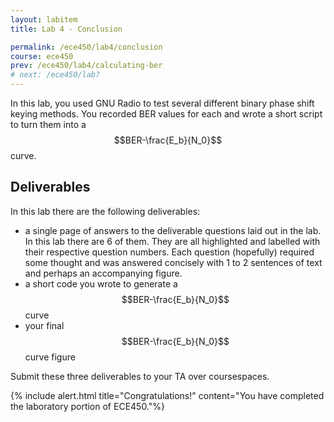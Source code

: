 ```yaml
---
layout: labitem
title: Lab 4 - Conclusion

permalink: /ece450/lab4/conclusion
course: ece450
prev: /ece450/lab4/calculating-ber
# next: /ece450/lab?
---
```


In this lab, you used GNU Radio to test several different binary phase shift keying methods. You recorded BER values for each and wrote a short script to turn them into a $$BER-\frac{E_b}{N_0}$$ curve.

## Deliverables

In this lab there are the following deliverables:

- a single page of answers to the deliverable questions laid out in the lab. In this lab there are 6 of them. They are all highlighted and labelled with their respective question numbers. Each question (hopefully) required some thought and was answered concisely with 1 to 2 sentences of text and perhaps an accompanying figure.
- a short code you wrote to generate a $$BER-\frac{E_b}{N_0}$$ curve
- your final $$BER-\frac{E_b}{N_0}$$ curve figure

Submit these three deliverables to your TA over coursespaces.

{% include alert.html title="Congratulations!" content="You have completed the laboratory portion of ECE450."%}